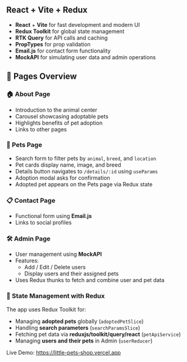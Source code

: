 ## React + Vite + Redux

- **React** + **Vite** for fast development and modern UI
- **Redux Toolkit** for global state management
- **RTK Query** for API calls and caching
- **PropTypes** for prop validation
- **Email.js** for contact form functionality
- **MockAPI** for simulating user data and admin operations

## 📄 Pages Overview

### 🏠 About Page
- Introduction to the animal center
- Carousel showcasing adoptable pets
- Highlights benefits of pet adoption
- Links to other pages

### 🐶 Pets Page
- Search form to filter pets by `animal`, `breed`, and `location`
- Pet cards display name, image, and breed
- Details button navigates to `/details/:id` using `useParams`
- Adoption modal asks for confirmation
- Adopted pet appears on the Pets page via Redux state

### 📋 Contact Page
- Functional form using **Email.js**
- Links to social profiles

### 🛠️ Admin Page
- User management using **MockAPI**
- Features:
  - Add / Edit / Delete users
  - Display users and their assigned pets
- Uses Redux thunks to fetch and combine user and pet data

### 🧠 State Management with Redux

The app uses Redux Toolkit for:

- Managing **adopted pets** globally (`adoptedPetSlice`)
- Handling **search parameters** (`searchParamsSlice`)
- Fetching pet data via **reduxjs/toolkit/query/react** (`petApiService`)
- Managing **users and their pets** in Admin (`userReducer`)
  
Live Demo: https://little-pets-shop.vercel.app


